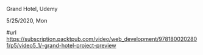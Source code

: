 Grand Hotel, Udemy 

5/25/2020, Mon


#url
https://subscription.packtpub.com/video/web_development/9781800202801/p5/video5_1/-grand-hotel-project-preview

<script src="https://kit.fontawesome.com/f3cb73ece8.js" crossorigin="anonymous"></script>
